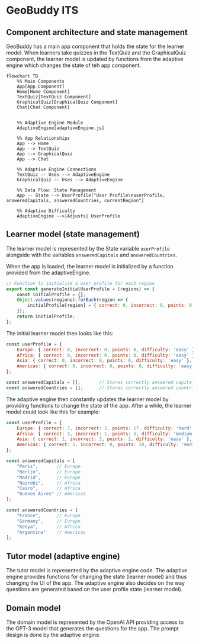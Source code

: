 # GeoBuddy ITS 

## Component architecture and state management

GeoBuddy has a main app component that holds the state for the learner model. When learners take quizzes in the TextQuiz and the GraphicalQuiz component, the learner model is updated by functions from the adaptive engine which changes the state of teh app component.


```mermaid
flowchart TD
    %% Main Components
    App[App Component]
    Home[Home Component]
    TextQuiz[TextQuiz Component]
    GraphicalQuiz[GraphicalQuiz Component]
    Chat[Chat Component]


    %% Adaptive Engine Module
    AdaptiveEngine[adaptiveEngine.js]

    %% App Relationships
    App --> Home
    App --> TextQuiz
    App --> GraphicalQuiz
    App --> Chat

    %% Adaptive Engine Connections
    TextQuiz -- Uses --> AdaptiveEngine
    GraphicalQuiz -- Uses --> AdaptiveEngine

    %% Data Flow: State Management
    App -- State --> UserProfile["User Profile\nuserProfile, answeredCapitals, answeredCountries, currentRegion"]

    %% Adaptive Difficulty
    AdaptiveEngine -->|Adjusts| UserProfile
```


## Learner model (state management)

The learner model is represented by the State variable `userProfile` alongside with the variables `answeredCapitals` and `answeredCountries`.

When the app is loaded, the learner model is initialized by a function provided from the adaptiveEngine.

```js
// Function to initialize a user profile for each region
export const generateInitialUserProfile = (regions) => {
    const initialProfile = {};
    Object.values(regions).forEach(region => {
        initialProfile[region] = { correct: 0, incorrect: 0, points: 0, difficulty: 'easy' };
    });
    return initialProfile;
};
```

The initial learner model then looks like this:

```js
const userProfile = {
    Europe: { correct: 0, incorrect: 0, points: 0, difficulty: 'easy' },
    Africa: { correct: 0, incorrect: 0, points: 0, difficulty: 'easy' },
    Asia: { correct: 0, incorrect: 0, points: 0, difficulty: 'easy' },
    Americas: { correct: 0, incorrect: 0, points: 0, difficulty: 'easy' }
};

const answeredCapitals = [];       // Stores correctly answered capitals
const answeredCountries = [];      // Stores correctly answered countries in graphical quiz
```

The adaptive engine then constantly updates the learner model by providing functions to change the state of the app. After a while, the learner model could look like this for example: 

```js
const userProfile = {
    Europe: { correct: 7, incorrect: 2, points: 17, difficulty: 'hard' },
    Africa: { correct: 3, incorrect: 1, points: 5, difficulty: 'medium' },
    Asia: { correct: 1, incorrect: 3, points: 2, difficulty: 'easy' },
    Americas: { correct: 5, incorrect: 0, points: 10, difficulty: 'medium' }
};

const answeredCapitals = [
    "Paris",       // Europe
    "Berlin",      // Europe
    "Madrid",      // Europe
    "Nairobi",     // Africa
    "Cairo",       // Africa
    "Buenos Aires" // Americas
];

const answeredCountries = [
    "France",      // Europe
    "Germany",     // Europe
    "Kenya",       // Africa
    "Argentina"    // Americas
];
```

## Tutor model (adaptive engine)

The tutor model is represented by the adaptive engine code. The adaptive engine provides functions for changing the state (learner model) and thus changing the UI of the app. The adaptive engine also decides on the way questions are generated based on the user profile state (learner model).

## Domain model

The domain model is represented by the OpenAI API providing access to the GPT-3 model that generates the questions for the app. The prompt design is done by the adaptive engine.